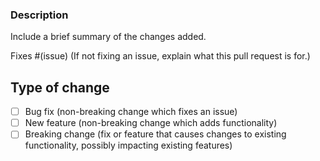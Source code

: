 ### Description

Include a brief summary of the changes added.

Fixes #(issue) (If not fixing an issue, explain what this pull request is for.)

## Type of change

- [ ] Bug fix (non-breaking change which fixes an issue)
- [ ] New feature (non-breaking change which adds functionality)
- [ ] Breaking change (fix or feature that causes changes to existing functionality, possibly impacting existing features)
